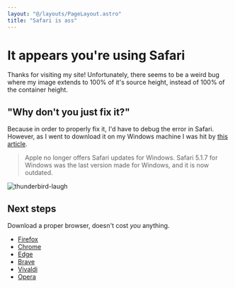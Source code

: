 ```yaml
---
layout: "@/layouts/PageLayout.astro"
title: "Safari is ass"
---
```


# It appears you're using Safari

Thanks for visiting my site! Unfortunately, there seems to be a weird bug where my image extends to 100% of it's source height, instead of 100% of the container height.

## "Why don't you just fix it?"

Because in order to properly fix it, I'd have to debug the error in Safari. However, as I went to download it on my Windows machine I was hit by [this article](https://support.apple.com/en-us/HT204416).

> Apple no longer offers Safari updates for Windows. Safari 5.1.7 for Windows was the last version made for Windows, and it is now outdated.

![thunderbird-laugh](/thunderbird-laughing.gif)

## Next steps

Download a proper browser, doesn't cost *you* anything.

- [Firefox](https://www.mozilla.org/en-US/firefox/new/)
- [Chrome](https://www.google.com/chrome/)
- [Edge](https://www.microsoft.com/en-us/edge)
- [Brave](https://brave.com/download/)
- [Vivaldi](https://vivaldi.com/download/)
- [Opera](https://www.opera.com/download)

